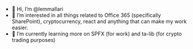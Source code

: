 - 👋 Hi, I’m @lemmallari
- 👀 I’m interested in all things related to Office 365 (specifically SharePoint), cryptocurrency, react and anything that can make my work easier.
- 🌱 I’m currently learning more on SPFX (for work) and ta-lib (for crypto trading purposes)
<!---
- 💞️ I’m looking to collaborate on ...
- 📫 How to reach me ...
--->
<!---
lemmallari/lemmallari is a ✨ special ✨ repository because its `README.md` (this file) appears on your GitHub profile.
You can click the Preview link to take a look at your changes.
--->
